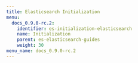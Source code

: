 ```yaml
---
title: Elasticsearch Initialization
menu:
  docs_0.9.0-rc.2:
    identifier: es-initialization-elasticsearch
    name: Initialization
    parent: es-elasticsearch-guides
    weight: 30
menu_name: docs_0.9.0-rc.2
---
```


